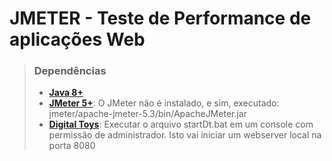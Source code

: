 # JMETER - Teste de Performance de aplicações Web
>### **Dependências**
>- **[Java 8+](https://www.java.com/pt-BR/download/manual.jsp)**
>- **[JMeter 5+](https://jmeter.apache.org/download_jmeter.cgi)**: O JMeter não é instalado, e sim, executado: jmeter/apache-jmeter-5.3/bin/ApacheJMeter.jar
>- **[Digital Toys](https://github.com/Apress/pro-apache-jmeter)**: Executar o arquivo startDt.bat em um console com permissão de administrador.  Isto vai iniciar um webserver local na porta 8080
